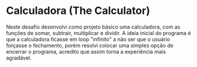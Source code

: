 # Calculadora (The Calculator)
Neste desafio desenvolvi como projeto básico uma calculadora, com as funções de somar, subtrair, multiplicar e dividir.
A ideia inicial do programa é que a calculadora ficasse em loop "infinito" a não ser que o usuário forçasse o fechamento, porém resolvi colocar uma simples opção de encerrar o programa, acredito que assim torna a experiência mais agradável.